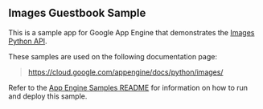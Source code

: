 ## Images Guestbook Sample

This is a sample app for Google App Engine that demonstrates the [Images Python
API](https://cloud.google.com/appengine/docs/python/images/usingimages).

<!-- auto-doc-link -->
These samples are used on the following documentation page:

> https://cloud.google.com/appengine/docs/python/images/

<!-- end-auto-doc-link -->

Refer to the [App Engine Samples README](../../README.md) for information on how to run and deploy this sample.